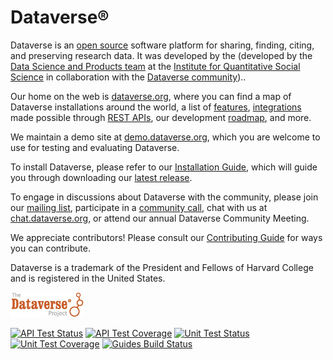 Dataverse&#174;  
===============

Dataverse is an  [open source][] software platform for sharing, finding, citing, and preserving research data. It was developed by the (developed by the [Data Science and Products team](http://www.iq.harvard.edu/people/people/data-science-products) at the  [Institute for Quantitative Social Science](http://iq.harvard.edu/) in collaboration with the [Dataverse community][])..

Our home on the web is [dataverse.org][], where you can find a map of Dataverse installations around the world, a list of [features][], [integrations][] made possible through  [REST APIs][], our development [roadmap][], and more.

We maintain a demo site at [demo.dataverse.org][], which you are welcome to use for testing and evaluating Dataverse.

To install Dataverse, please refer to our [Installation Guide][], which will guide you through downloading our  [latest release][].

To engage in discussions about Dataverse with the community, please join our [mailing list][], participate in a [community call][], chat with us at [chat.dataverse.org][], or attend our annual Dataverse Community Meeting.

We appreciate contributors! Please consult our [Contributing Guide][] for ways you can contribute.

Dataverse is a trademark of the President and Fellows of Harvard College and is registered in the United States.


[![Dataverse Project logo](src/main/webapp/resources/images/dataverseproject_logo.jpg "Dataverse Project")](http://dataverse.org)

[![API Test Status](https://jenkins.dataverse.org/buildStatus/icon?job=IQSS-dataverse-develop&subject=API%20Test%20Status)](https://jenkins.dataverse.org/job/IQSS-dataverse-develop/)
[![API Test Coverage](https://img.shields.io/jenkins/coverage/jacoco?jobUrl=https%3A%2F%2Fjenkins.dataverse.org%2Fjob%2FIQSS-dataverse-develop&label=API%20Test%20Coverage)](https://jenkins.dataverse.org/job/IQSS-dataverse-develop/ws/target/coverage-it/index.html)
[![Unit Test Status](https://github.com/IQSS/dataverse/actions/workflows/maven_unit_test.yml/badge.svg?branch=develop)](https://github.com/IQSS/dataverse/actions/workflows/maven_unit_test.yml)
[![Unit Test Coverage](https://img.shields.io/coveralls/github/IQSS/dataverse?label=Unit%20Test%20Coverage)](https://coveralls.io/github/IQSS/dataverse?branch=develop)
[![Guides Build Status](https://github.com/IQSS/dataverse/actions/workflows/guides_build_sphinx.yml/badge.svg)](https://github.com/IQSS/dataverse/actions/workflows/guides_build_sphinx.yml)

[dataverse.org]: https://dataverse.org
[demo.dataverse.org]: https://demo.dataverse.org
[Dataverse community]: https://dataverse.org/developers
[Installation Guide]: http://guides.dataverse.org/en/latest/installation/index.html
[latest release]: https://github.com/IQSS/dataverse/releases
[features]: https://dataverse.org/software-features
[roadmap]: https://www.iq.harvard.edu/roadmap-dataverse-project
[integrations]: https://dataverse.org/integrations
[REST APIs]: http://guides.dataverse.org/en/latest/api/index.html
[Contributing Guide]: CONTRIBUTING.md
[mailing list]: https://groups.google.com/group/dataverse-community
[community call]: https://dataverse.org/community-calls
[chat.dataverse.org]: http://chat.dataverse.org
[Dataverse Community Meeting]: https://dataverse.org/events
[open source]: LICENSE.md
